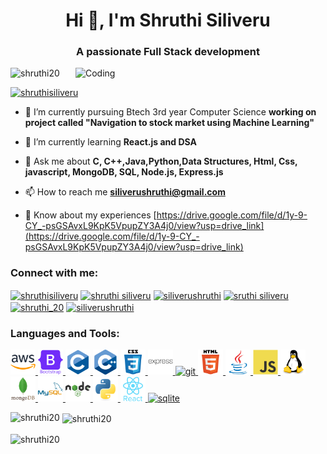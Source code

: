 <h1 align="center">Hi 👋, I'm Shruthi Siliveru</h1>
<h3 align="center">A passionate Full Stack development</h3>
<img align="right" alt="Coding" width="400 src="https://img.freepik.com/free-vector/hand-drawn-flat-design-devops-illustration_23-2149375793.jpg?t=st=1718523553~exp=1718527153~hmac=0aec8051eace1ad7519cbe4375e409f6d34b5d59c1dd23842e2315a572841ef8&w=740"/>
<p align="left"> <img src="https://komarev.com/ghpvc/?username=shruthi20&label=Profile%20views&color=0e75b6&style=flat" alt="shruthi20" /> </p>

<p align="left"> <a href="https://twitter.com/shruthisiliveru" target="blank"><img src="https://img.shields.io/twitter/follow/shruthisiliveru?logo=twitter&style=for-the-badge" alt="shruthisiliveru" /></a> </p>

- 🔭 I’m currently pursuing Btech 3rd year Computer Science **working on project called "Navigation to stock market using Machine Learning"**

- 🌱 I’m currently learning **React.js and DSA**

- 💬 Ask me about **C, C++,Java,Python,Data Structures, Html, Css, javascript, MongoDB, SQL, Node.js, Express.js**

- 📫 How to reach me **siliverushruthi@gmail.com**

- 📄 Know about my experiences [https://drive.google.com/file/d/1y-9-CY_-psGSAvxL9KpK5VpupZY3A4j0/view?usp=drive_link](https://drive.google.com/file/d/1y-9-CY_-psGSAvxL9KpK5VpupZY3A4j0/view?usp=drive_link)

<h3 align="left">Connect with me:</h3>
<p align="left">
<a href="https://twitter.com/shruthisiliveru" target="blank"><img align="center" src="https://raw.githubusercontent.com/rahuldkjain/github-profile-readme-generator/master/src/images/icons/Social/twitter.svg" alt="shruthisiliveru" height="30" width="40" /></a>
<a href="https://linkedin.com/in/shruthi siliveru" target="blank"><img align="center" src="https://raw.githubusercontent.com/rahuldkjain/github-profile-readme-generator/master/src/images/icons/Social/linked-in-alt.svg" alt="shruthi siliveru" height="30" width="40" /></a>
<a href="https://kaggle.com/siliverushruthi" target="blank"><img align="center" src="https://raw.githubusercontent.com/rahuldkjain/github-profile-readme-generator/master/src/images/icons/Social/kaggle.svg" alt="siliverushruthi" height="30" width="40" /></a>
<a href="https://www.youtube.com/c/sruthi siliveru" target="blank"><img align="center" src="https://raw.githubusercontent.com/rahuldkjain/github-profile-readme-generator/master/src/images/icons/Social/youtube.svg" alt="sruthi siliveru" height="30" width="40" /></a>
<a href="https://www.codechef.com/users/shruthi_20" target="blank"><img align="center" src="https://cdn.jsdelivr.net/npm/simple-icons@3.1.0/icons/codechef.svg" alt="shruthi_20" height="30" width="40" /></a>
<a href="https://www.hackerrank.com/siliverushruthi" target="blank"><img align="center" src="https://raw.githubusercontent.com/rahuldkjain/github-profile-readme-generator/master/src/images/icons/Social/hackerrank.svg" alt="siliverushruthi" height="30" width="40" /></a>
</p>

<h3 align="left">Languages and Tools:</h3>
<p align="left"> <a href="https://aws.amazon.com" target="_blank" rel="noreferrer"> <img src="https://raw.githubusercontent.com/devicons/devicon/master/icons/amazonwebservices/amazonwebservices-original-wordmark.svg" alt="aws" width="40" height="40"/> </a> <a href="https://getbootstrap.com" target="_blank" rel="noreferrer"> <img src="https://raw.githubusercontent.com/devicons/devicon/master/icons/bootstrap/bootstrap-plain-wordmark.svg" alt="bootstrap" width="40" height="40"/> </a> <a href="https://www.cprogramming.com/" target="_blank" rel="noreferrer"> <img src="https://raw.githubusercontent.com/devicons/devicon/master/icons/c/c-original.svg" alt="c" width="40" height="40"/> </a> <a href="https://www.w3schools.com/cpp/" target="_blank" rel="noreferrer"> <img src="https://raw.githubusercontent.com/devicons/devicon/master/icons/cplusplus/cplusplus-original.svg" alt="cplusplus" width="40" height="40"/> </a> <a href="https://www.w3schools.com/css/" target="_blank" rel="noreferrer"> <img src="https://raw.githubusercontent.com/devicons/devicon/master/icons/css3/css3-original-wordmark.svg" alt="css3" width="40" height="40"/> </a> <a href="https://expressjs.com" target="_blank" rel="noreferrer"> <img src="https://raw.githubusercontent.com/devicons/devicon/master/icons/express/express-original-wordmark.svg" alt="express" width="40" height="40"/> </a> <a href="https://git-scm.com/" target="_blank" rel="noreferrer"> <img src="https://www.vectorlogo.zone/logos/git-scm/git-scm-icon.svg" alt="git" width="40" height="40"/> </a> <a href="https://www.w3.org/html/" target="_blank" rel="noreferrer"> <img src="https://raw.githubusercontent.com/devicons/devicon/master/icons/html5/html5-original-wordmark.svg" alt="html5" width="40" height="40"/> </a> <a href="https://www.java.com" target="_blank" rel="noreferrer"> <img src="https://raw.githubusercontent.com/devicons/devicon/master/icons/java/java-original.svg" alt="java" width="40" height="40"/> </a> <a href="https://developer.mozilla.org/en-US/docs/Web/JavaScript" target="_blank" rel="noreferrer"> <img src="https://raw.githubusercontent.com/devicons/devicon/master/icons/javascript/javascript-original.svg" alt="javascript" width="40" height="40"/> </a> <a href="https://www.linux.org/" target="_blank" rel="noreferrer"> <img src="https://raw.githubusercontent.com/devicons/devicon/master/icons/linux/linux-original.svg" alt="linux" width="40" height="40"/> </a> <a href="https://www.mongodb.com/" target="_blank" rel="noreferrer"> <img src="https://raw.githubusercontent.com/devicons/devicon/master/icons/mongodb/mongodb-original-wordmark.svg" alt="mongodb" width="40" height="40"/> </a> <a href="https://www.mysql.com/" target="_blank" rel="noreferrer"> <img src="https://raw.githubusercontent.com/devicons/devicon/master/icons/mysql/mysql-original-wordmark.svg" alt="mysql" width="40" height="40"/> </a> <a href="https://nodejs.org" target="_blank" rel="noreferrer"> <img src="https://raw.githubusercontent.com/devicons/devicon/master/icons/nodejs/nodejs-original-wordmark.svg" alt="nodejs" width="40" height="40"/> </a> <a href="https://www.python.org" target="_blank" rel="noreferrer"> <img src="https://raw.githubusercontent.com/devicons/devicon/master/icons/python/python-original.svg" alt="python" width="40" height="40"/> </a> <a href="https://reactjs.org/" target="_blank" rel="noreferrer"> <img src="https://raw.githubusercontent.com/devicons/devicon/master/icons/react/react-original-wordmark.svg" alt="react" width="40" height="40"/> </a> <a href="https://www.sqlite.org/" target="_blank" rel="noreferrer"> <img src="https://www.vectorlogo.zone/logos/sqlite/sqlite-icon.svg" alt="sqlite" width="40" height="40"/> </a> </p>

<p><img align="left" src="https://github-readme-stats.vercel.app/api/top-langs?username=shruthi20&show_icons=true&locale=en&layout=compact" alt="shruthi20" /></p>

<p>&nbsp;<img align="center" src="https://github-readme-stats.vercel.app/api?username=shruthi20&show_icons=true&locale=en" alt="shruthi20" /></p>

<p><img align="center" src="https://github-readme-streak-stats.herokuapp.com/?user=shruthi20&" alt="shruthi20" /></p>
